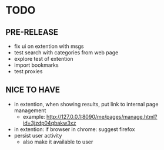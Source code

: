# TODO

## PRE-RELEASE
- fix ui on extention with msgs
- test search with categories from web page
- explore test of extention
- import bookmarks
- test proxies

## NICE TO HAVE
- in extention, when showing results, put link to internal page management
    - example: http://127.0.0.1:8090/me/pages/manage.html?id=3jzdp04qbakw3xz
- in extention: if browser in chrome: suggest firefox
- persist user activity
    - also make it available to user


